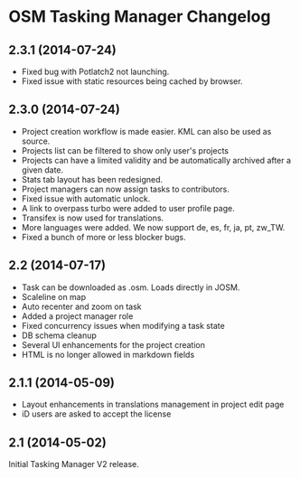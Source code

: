 OSM Tasking Manager Changelog
=============================

## 2.3.1 (2014-07-24)

 * Fixed bug with Potlatch2 not launching.
 * Fixed issue with static resources being cached by browser.

## 2.3.0 (2014-07-24)

 * Project creation workflow is made easier. KML can also be used as source.
 * Projects list can be filtered to show only user's projects
 * Projects can have a limited validity and be automatically archived after a
 given date.
 * Stats tab layout has been redesigned.
 * Project managers can now assign tasks to contributors.
 * Fixed issue with automatic unlock.
 * A link to overpass turbo were added to user profile page.
 * Transifex is now used for translations.
 * More languages were added. We now support de, es, fr, ja, pt, zw_TW.
 * Fixed a bunch of more or less blocker bugs.

## 2.2 (2014-07-17)

 * Task can be downloaded as .osm. Loads directly in JOSM.
 * Scaleline on map
 * Auto recenter and zoom on task
 * Added a project manager role
 * Fixed concurrency issues when modifying a task state
 * DB schema cleanup
 * Several UI enhancements for the project creation
 * HTML is no longer allowed in markdown fields

## 2.1.1 (2014-05-09)

* Layout enhancements in translations management in project edit page
* iD users are asked to accept the license

## 2.1 (2014-05-02)

Initial Tasking Manager V2 release.
